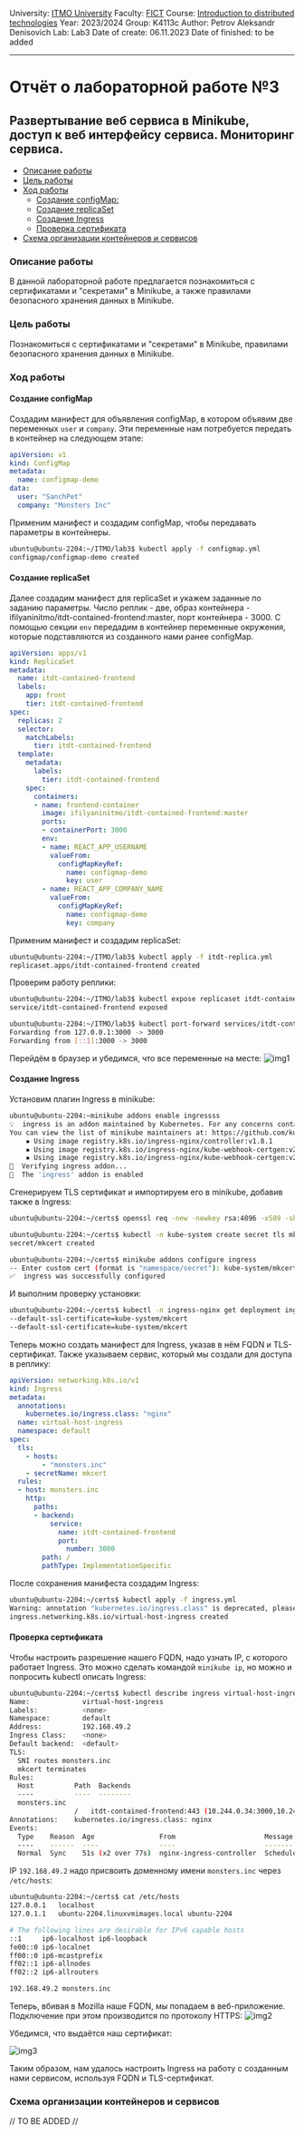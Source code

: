 University: [ITMO University](https://itmo.ru/ru/) 
Faculty: [FICT](https://fict.itmo.ru) 
Course: [Introduction to distributed technologies](https://github.com/itmo-ict-faculty/introduction-to-distributed-technologies) 
Year: 2023/2024 
Group: K4113c 
Author: Petrov Aleksandr Denisovich 
Lab: Lab3
Date of create: 06.11.2023 
Date of finished: to be added
___
# Отчёт о лабораторной работе №3

## Развертывание веб сервиса в Minikube, доступ к веб интерфейсу сервиса. Мониторинг сервиса.

- [Описание работы](#описание-работы)
- [Цель работы](#цель-работы)
- [Ход работы](#ход-работы)
  * [Создание configMap:](#создание-configmap)
  * [Создание replicaSet](#создание-replicaset)
  * [Создание Ingress](#создание-ingress)
  * [Проверка сертификата](#проверка-сертификата)
- [Схема организации контейнеров и сервисов](#cхема-организации-контейнеров-и-сервисов)
### Описание работы

В данной лабораторной работе предлагается познакомиться с сертификатами и "секретами" в Minikube, а также правилами безопасного хранения данных в Minikube.
### Цель работы

Познакомиться с сертификатами и "секретами" в Minikube, правилами безопасного хранения данных в Minikube.
### Ход работы

#### Создание configMap
Создадим манифест для объявления configMap, в котором объявим две переменных `user` и `company`. Эти переменные нам потребуется передать в контейнер на следующем этапе:
```yml
apiVersion: v1
kind: ConfigMap
metadata:
  name: configmap-demo
data:
  user: "SanchPet"
  company: "Monsters Inc"
```
Применим манифест и создадим configMap, чтобы передавать параметры в контейнеры.
```bash
ubuntu@ubuntu-2204:~/ITMO/lab3$ kubectl apply -f configmap.yml 
configmap/configmap-demo created
```
#### Создание replicaSet
Далее создадим манифест для replicaSet и укажем заданные по заданию параметры. Число реплик - две, образ контейнера - ifilyaninitmo/itdt-contained-frontend:master, порт контейнера - 3000. 
С помощью секции `env` передадим в контейнер переменные окружения, которые подставляются из созданного нами ранее configMap.
```yml
apiVersion: apps/v1
kind: ReplicaSet
metadata:
  name: itdt-contained-frontend
  labels:
    app: front
    tier: itdt-contained-frontend
spec:
  replicas: 2
  selector:
    matchLabels:
      tier: itdt-contained-frontend
  template:
    metadata:
      labels:
        tier: itdt-contained-frontend
    spec:
      containers:
      - name: frontend-container
        image: ifilyaninitmo/itdt-contained-frontend:master
        ports:
        - containerPort: 3000
        env:
        - name: REACT_APP_USERNAME
          valueFrom:
            configMapKeyRef:
              name: configmap-demo
              key: user
        - name: REACT_APP_COMPANY_NAME
          valueFrom:
            configMapKeyRef:
              name: configmap-demo
              key: company
```
Применим манифест и создадим replicaSet:
```bash
ubuntu@ubuntu-2204:~/ITMO/lab3$ kubectl apply -f itdt-replica.yml 
replicaset.apps/itdt-contained-frontend created
```
Проверим работу реплики:
```bash
ubuntu@ubuntu-2204:~/ITMO/lab3$ kubectl expose replicaset itdt-contained-frontend --type=NodePort --port=3000
service/itdt-contained-frontend exposed

ubuntu@ubuntu-2204:~/ITMO/lab3$ kubectl port-forward services/itdt-contained-frontend 3000:3000 
Forwarding from 127.0.0.1:3000 -> 3000
Forwarding from [::1]:3000 -> 3000
```
Перейдём в браузер и убедимся, что все переменные на месте:
![img1](https://github.com/sanchpet/2023_2024-introduction_to_distributed_technologies-k4113c-petrov_a_d/blob/main/lab3/img/Pasted%20image%2020231106203637.png)
#### Создание Ingress
Установим плагин Ingress в minikube:
```bash
ubuntu@ubuntu-2204:~minikube addons enable ingressss
💡  ingress is an addon maintained by Kubernetes. For any concerns contact minikube on GitHub.
You can view the list of minikube maintainers at: https://github.com/kubernetes/minikube/blob/master/OWNERS
    ▪ Using image registry.k8s.io/ingress-nginx/controller:v1.8.1
    ▪ Using image registry.k8s.io/ingress-nginx/kube-webhook-certgen:v20230407
    ▪ Using image registry.k8s.io/ingress-nginx/kube-webhook-certgen:v20230407
🔎  Verifying ingress addon...
🌟  The 'ingress' addon is enabled
```
Сгенерируем TLS сертификат и импортируем его в minikube, добавив также в Ingress:
```bash
ubuntu@ubuntu-2204:~/certs$ openssl req -new -newkey rsa:4096 -x509 -sha256 -days 365 -nodes -out MyCertificate.crt -keyout MyKey.key

ubuntu@ubuntu-2204:~/certs$ kubectl -n kube-system create secret tls mkcert --key MyKey.key --cert MyCertificate.crt
secret/mkcert created

ubuntu@ubuntu-2204:~/certs$ minikube addons configure ingress
-- Enter custom cert (format is "namespace/secret"): kube-system/mkcert
✅  ingress was successfully configured
```
И выполним проверку установки:
```bash
ubuntu@ubuntu-2204:~/certs$ kubectl -n ingress-nginx get deployment ingress-nginx-controller -o yaml | egrep -o "\-\-default-ssl-certificate=kube-system/mkcert"
--default-ssl-certificate=kube-system/mkcert
--default-ssl-certificate=kube-system/mkcert
```
Теперь можно создать манифест для Ingress, указав в нём FQDN и TLS-сертификат. Также указываем сервис, который мы создали для доступа в реплику:
```yml
apiVersion: networking.k8s.io/v1
kind: Ingress
metadata:
  annotations:
    kubernetes.io/ingress.class: "nginx"
  name: virtual-host-ingress
  namespace: default
spec:
  tls:
    - hosts:
        - "monsters.inc"
    - secretName: mkcert
  rules:
  - host: monsters.inc
    http:
      paths:
      - backend:
          service:
            name: itdt-contained-frontend
            port:
              number: 3000
        path: /
        pathType: ImplementationSpecific
```
После сохранения манифеста создадим Ingress:
```bash
ubuntu@ubuntu-2204:~/certs$ kubectl apply -f ingress.yml 
Warning: annotation "kubernetes.io/ingress.class" is deprecated, please use 'spec.ingressClassName' instead
ingress.networking.k8s.io/virtual-host-ingress created
```
#### Проверка сертификата
Чтобы настроить разрешение нашего FQDN, надо узнать IP, с которого работает Ingress. Это можно сделать командой `minikube ip`, но можно и попросить kubectl описать Ingress:
```bash
ubuntu@ubuntu-2204:~/certs$ kubectl describe ingress virtual-host-ingress 
Name:             virtual-host-ingress
Labels:           <none>
Namespace:        default
Address:          192.168.49.2
Ingress Class:    <none>
Default backend:  <default>
TLS:
  SNI routes monsters.inc
  mkcert terminates 
Rules:
  Host          Path  Backends
  ----          ----  --------
  monsters.inc  
                /   itdt-contained-frontend:443 (10.244.0.34:3000,10.244.0.35:3000)
Annotations:    kubernetes.io/ingress.class: nginx
Events:
  Type    Reason  Age                From                      Message
  ----    ------  ----               ----                      -------
  Normal  Sync    51s (x2 over 77s)  nginx-ingress-controller  Scheduled for sync
```
IP `192.168.49.2` надо присвоить доменному имени `monsters.inc` через `/etc/hosts`:
```bash
ubuntu@ubuntu-2204:~/certs$ cat /etc/hosts
127.0.0.1	localhost
127.0.1.1	ubuntu-2204.linuxvmimages.local	ubuntu-2204

# The following lines are desirable for IPv6 capable hosts
::1     ip6-localhost ip6-loopback
fe00::0 ip6-localnet
ff00::0 ip6-mcastprefix
ff02::1 ip6-allnodes
ff02::2 ip6-allrouters

192.168.49.2 monsters.inc
```

Теперь, вбивая в Mozilla наше FQDN, мы попадаем в веб-приложение. Подключение при этом производится по протоколу HTTPS:
![img2](https://github.com/sanchpet/2023_2024-introduction_to_distributed_technologies-k4113c-petrov_a_d/blob/main/lab3/img/Pasted%20image%2020231106220034.png)

Убедимся, что выдаётся наш сертификат:

![img3](https://github.com/sanchpet/2023_2024-introduction_to_distributed_technologies-k4113c-petrov_a_d/blob/main/lab3/img/Pasted%20image%2020231106220344.png)

Таким образом, нам удалось настроить Ingress на работу с созданным нами сервисом, используя FQDN и TLS-сертификат. 

### Схема организации контейнеров и сервисов

// TO BE ADDED //

